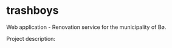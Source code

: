 # trashboys
Web application - Renovation service for the municipality of Bø. 

Project description: 
